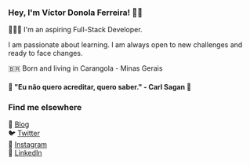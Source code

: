 ### Hey, I'm Víctor Donola Ferreira! 👋🏻

👨🏻‍💻 I'm an aspiring Full-Stack Developer. <br>

I am passionate about learning. I am always open to new challenges and ready to face changes. <br>

🇧🇷 Born and living in Carangola - Minas Gerais <br>

#### 🧠 "Eu não quero acreditar, quero saber." - Carl Sagan 🧠 <br>

### Find me elsewhere 

🚀 [Blog](https://blogvdonoladev.wordpress.com) <br>
🐦 [Twitter](https://twitter.com/vdonoladev) <br>
📸 [Instagram](instagram.com/vdonoladev) <br>
💼 [LinkedIn](https://www.linkedin.com/in/vdonoladev/) <br>
